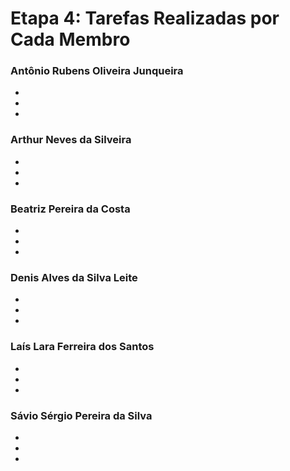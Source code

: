 # Etapa 4: Tarefas Realizadas por Cada Membro

### Antônio Rubens Oliveira Junqueira
-
-
-

### Arthur Neves da Silveira
-
-
-

### Beatriz Pereira da Costa
-
-
-

### Denis Alves da Silva Leite
-
-
-

### Laís Lara Ferreira dos Santos
-
-
-

### Sávio Sérgio Pereira da Silva
-
-
-

